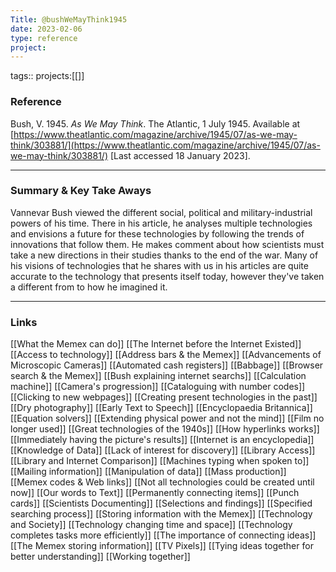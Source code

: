 ```yaml
---
Title: @bushWeMayThink1945
date: 2023-02-06
type: reference
project:
---
```


tags::
projects:[[]]

### Reference 

Bush, V. 1945. _As We May Think_. The Atlantic, 1 July 1945. Available at [https://www.theatlantic.com/magazine/archive/1945/07/as-we-may-think/303881/](https://www.theatlantic.com/magazine/archive/1945/07/as-we-may-think/303881/) [Last accessed 18 January 2023].


---

### Summary & Key Take Aways

Vannevar Bush viewed the different social, political and military-industrial powers of his time. There in his article, he analyses multiple technologies and envisions a future for these technologies by following the trends of innovations that follow them. He makes comment about how scientists must take a new directions in their studies thanks to the end of the war. Many of his visions of technologies that he shares with us in his articles are quite accurate to the technology that presents itself today, however they've taken a different from to how he imagined it.

--- 

### Links
[[What the Memex can do]]
[[The Internet before the Internet Existed]]
[[Access to technology]]
[[Address bars & the Memex]]
[[Advancements of Microscopic Cameras]]
[[Automated cash registers]]
[[Babbage]]
[[Browser search & the Memex]]
[[Bush explaining internet searchs]]
[[Calculation machine]]
[[Camera's progression]]
[[Cataloguing with number codes]]
[[Clicking to new webpages]]
[[Creating present technologies in the past]]
[[Dry photography]]
[[Early Text to Speech]]
[[Encyclopaedia Britannica]]
[[Equation solvers]]
[[Extending physical power and not the mind]]
[[Film no longer used]]
[[Great technologies of the 1940s]]
[[How hyperlinks works]]
[[Immediately having the picture's results]]
[[Internet is an encyclopedia]]
[[Knowledge of Data]]
[[Lack of interest for discovery]]
[[Library Access]]
[[Library and Internet Comparison]]
[[Machines typing when spoken to]]
[[Mailing information]]
[[Manipulation of data]]
[[Mass production]]
[[Memex codes & Web links]]
[[Not all technologies could be created until now]]
[[Our words to Text]]
[[Permanently connecting items]]
[[Punch cards]]
[[Scientists Documenting]]
[[Selections and findings]]
[[Specified searching process]]
[[Storing information with the Memex]]
[[Technology and Society]]
[[Technology changing time and space]]
[[Technology completes tasks more efficiently]]
[[The importance of connecting ideas]]
[[The Memex storing information]]
[[TV Pixels]]
[[Tying ideas together for better understanding]]
[[Working together]]
